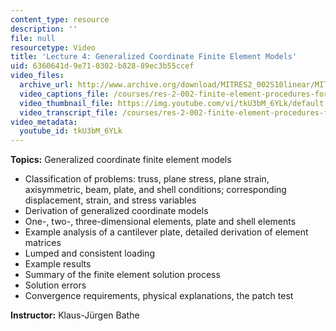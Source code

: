 ```yaml
---
content_type: resource
description: ''
file: null
resourcetype: Video
title: 'Lecture 4: Generalized Coordinate Finite Element Models'
uid: 6360641d-9e71-0302-b828-89ec3b55ccef
video_files:
  archive_url: http://www.archive.org/download/MITRES2_002S10linear/MITRES2_002S10linear_lec04_300k.mp4
  video_captions_file: /courses/res-2-002-finite-element-procedures-for-solids-and-structures-spring-2010/6aaddb7f6b2a53e6811b337dd505beb1_tkU3bM_6YLk.vtt
  video_thumbnail_file: https://img.youtube.com/vi/tkU3bM_6YLk/default.jpg
  video_transcript_file: /courses/res-2-002-finite-element-procedures-for-solids-and-structures-spring-2010/cf973116bd7e99e5328410f565df1ca5_tkU3bM_6YLk.pdf
video_metadata:
  youtube_id: tkU3bM_6YLk
---
```


 **Topics:** Generalized coordinate finite element models

*   Classification of problems: truss, plane stress, plane strain, axisymmetric, beam, plate, and shell conditions; corresponding displacement, strain, and stress variables
*   Derivation of generalized coordinate models
*   One-, two-, three-dimensional elements, plate and shell elements
*   Example analysis of a cantilever plate, detailed derivation of element matrices
*   Lumped and consistent loading
*   Example results
*   Summary of the finite element solution process
*   Solution errors
*   Convergence requirements, physical explanations, the patch test

**Instructor:** Klaus-Jürgen Bathe